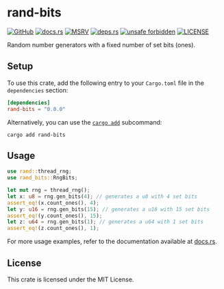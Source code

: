 # rand-bits

[![GitHub](https://img.shields.io/badge/github-ventaquil%2Frand--bits-24292e?style=flat-square&logo=github "GitHub")](https://github.com/ventaquil/rand-bits)
[![docs.rs](https://img.shields.io/docsrs/rand-bits?style=flat-square&logo=docsdotrs "docs.rs")](https://docs.rs/rand-bits)
[![MSRV](https://img.shields.io/badge/MSRV-1.61.0-informational?style=flat-square "MSRV")](https://github.com/ventaquil/rand-bits/blob/master/Cargo.toml)
[![deps.rs](https://deps.rs/crate/rand-bits/0.0.0/status.svg?style=flat-square "deps.rs")](https://deps.rs/crate/rand-bits/0.0.0)
[![unsafe forbidden](https://img.shields.io/badge/unsafe-forbidden-success.svg?style=flat-square "unsafe forbidden")](https://github.com/rust-secure-code/safety-dance)
[![LICENSE](https://img.shields.io/github/license/ventaquil/rand-bits?style=flat-square "LICENSE")](https://github.com/ventaquil/rand-bits/blob/master/LICENSE)

Random number generators with a fixed number of set bits (ones).

## Setup

To use this crate, add the following entry to your `Cargo.toml` file in the `dependencies` section:

```toml
[dependencies]
rand-bits = "0.0.0"
```

Alternatively, you can use the [`cargo add`](https://doc.rust-lang.org/cargo/commands/cargo-add.html) subcommand:

```shell
cargo add rand-bits
```

## Usage

```rust
use rand::thread_rng;
use rand_bits::RngBits;

let mut rng = thread_rng();
let x: u8 = rng.gen_bits(4); // generates a u8 with 4 set bits
assert_eq!(x.count_ones(), 4);
let y: u16 = rng.gen_bits(15); // generates a u16 with 15 set bits
assert_eq!(y.count_ones(), 15);
let z: u64 = rng.gen_bits(1); // generates a u64 with 1 set bits
assert_eq!(z.count_ones(), 1);
```

For more usage examples, refer to the documentation available at [docs.rs](https://docs.rs/rand-bits).

## License

This crate is licensed under the MIT License.
